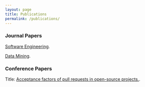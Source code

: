 ```yaml
---
layout: page
title: Publications
permalink: /publications/
---
```


<html>
 <head>
      <meta name="description" content="publications">
      <meta name="keywords" content="publications">
      <title> Professor Daricélio Soares Publications </title>
 </head>
 
 <body> 

### Journal Papers

<p> <a href="https://github.com/daricelio/daricelio.github.io/tree/master/couses/2019.1/SoftwareEngineering/">Software Engineering</a>. </p> 
<a href="https://github.com/daricelio/daricelio.github.io/tree/master/couses/2019.1/DataMining">Data Mining</a>. <p>

### Conference Papers


<p> Title: <a href="https://dl.acm.org/citation.cfm?id=2695856"> Acceptance factors of pull requests in open-source projects.</a>. </p>  

